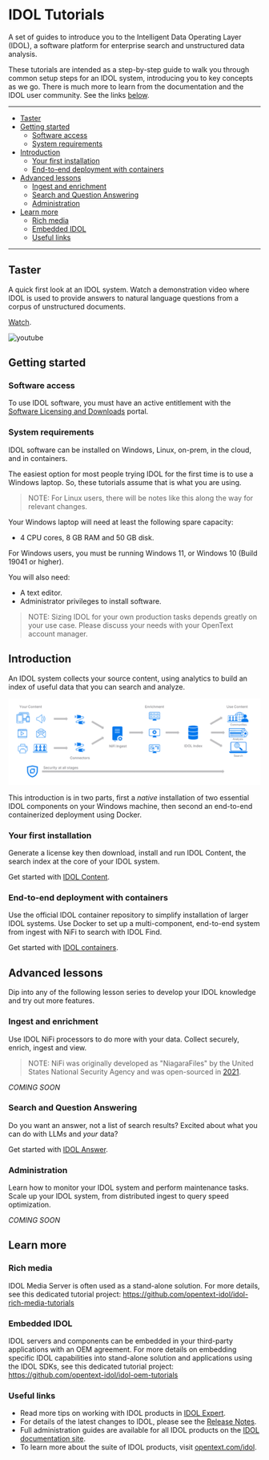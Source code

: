 # IDOL Tutorials

A set of guides to introduce you to the Intelligent Data Operating Layer (IDOL), a software platform for enterprise search and unstructured data analysis.

These tutorials are intended as a step-by-step guide to walk you through common setup steps for an IDOL system, introducing you to key concepts as we go. There is much more to learn from the documentation and the IDOL user community. See the links [below](#learn-more).

---

- [Taster](#taster)
- [Getting started](#getting-started)
  - [Software access](#software-access)
  - [System requirements](#system-requirements)
- [Introduction](#introduction)
  - [Your first installation](#your-first-installation)
  - [End-to-end deployment with containers](#end-to-end-deployment-with-containers)
- [Advanced lessons](#advanced-lessons)
  - [Ingest and enrichment](#ingest-and-enrichment)
  - [Search and Question Answering](#search-and-question-answering)
  - [Administration](#administration)
- [Learn more](#learn-more)
  - [Rich media](#rich-media)
  - [Embedded IDOL](#embedded-idol)
  - [Useful links](#useful-links)

---

## Taster

A quick first look at an IDOL system. Watch a demonstration video where IDOL is used to provide answers to natural language questions from a corpus of unstructured documents.

[Watch](https://www.youtube.com/watch?v=QEAejsJc8ws&list=PLlUdEXI83_Xoq5Fe2iUnY8fjV9PuX61FA&index=45).

![youtube](https://img.youtube.com/vi/QEAejsJc8ws/hqdefault.jpg)

## Getting started

### Software access

To use IDOL software, you must have an active entitlement with the [Software Licensing and Downloads](https://sld.microfocus.com/mysoftware/index) portal.

### System requirements

IDOL software can be installed on Windows, Linux, on-prem, in the cloud, and in containers.

The easiest option for most people trying IDOL for the first time is to use a Windows laptop. So, these tutorials assume that is what you are using.  

> NOTE: For Linux users, there will be notes like this along the way for relevant changes.

Your Windows laptop will need at least the following spare capacity:
- 4 CPU cores, 8 GB RAM and 50 GB disk.

For Windows users, you must be running Windows 11, or Windows 10 (Build 19041 or higher).

You will also need:
- A text editor.
- Administrator privileges to install software.

> NOTE: Sizing IDOL for your own production tasks depends greatly on your use case. Please discuss your needs with your OpenText account manager.

## Introduction

An IDOL system collects your source content, using analytics to build an index of useful data that you can search and analyze.

![idol-workflow](figs/idol-workflow.png)

This introduction is in two parts, first a *native* installation of two essential IDOL components on your Windows machine, then second an end-to-end containerized deployment using Docker.

### Your first installation

Generate a license key then download, install and run IDOL Content, the search index at the core of your IDOL system.

Get started with [IDOL Content](introduction/native/README.md).

### End-to-end deployment with containers

Use the official IDOL container repository to simplify installation of larger IDOL systems. Use Docker to set up a multi-component, end-to-end system from ingest with NiFi to search with IDOL Find. 

Get started with [IDOL containers](introduction/containers/README.md).

## Advanced lessons

Dip into any of the following lesson series to develop your IDOL knowledge and try out more features.

### Ingest and enrichment

Use IDOL NiFi processors to do more with your data.  Collect securely, enrich, ingest and view. 

> NOTE: NiFi was originally developed as "NiagaraFiles" by the United States National Security Agency and was open-sourced in [2021](https://www.nsa.gov/Research/Technology-Transfer-Program/Success-Stories/Article/3306190/nsa-releases-niagarafiles-to-open-source-software/#:~:text=To%20ensure%20that%20the%20most%20important%20information%20was,Agency%20%28NSA%29%20and%20across%20the%20Intelligence%20Community%20%28IC%29.).

*COMING SOON*

<!-- 
- [NiFi Process Groups](./ingestion/nifi-process-group/README.md)
- [NiFi Ingest Showcase Examples](./ingestion/nifi-ingest-showcases/README.md)

Connectors - Discuss multiple sources and show examples for:
- [ ] xECM ingest
- [ ] Documentum ingest
- [ ] Dropbox ingest
- [ ] Twitter ingest - stream and channel
- [ ] Web ingest - Wookiepedia - https://starwars.fandom.com/wiki/Main_Page or https://starwars.fandom.com/wiki/Special:Random
    - Grab Categories, title, long_title, content (in sections) and dates (created, last updated?)
- [ ] ODBC ingest (Filr?)

Within the above, showcase some enrichment tasks
- [ ] Processor groups
- [ ] KeyView extract and filter, route on filetype.
- [ ] Eduction:
    - Grab names from a document in NiFi
      - Point to all available grammar packages
    - Create a custom grammar
      - quotes, build to solution for Don
    - Use the custom grammar in NiFi
- [ ] OCR, with analyze media
 -->

### Search and Question Answering

Do you want an answer, not a list of search results?  Excited about what you can do with LLMs and *your* data?

Get started with [IDOL Answer](advanced/answer/README.md).

### Administration

Learn how to monitor your IDOL system and perform maintenance tasks. Scale up your IDOL system, from distributed ingest to query speed optimization.

*COMING SOON*

<!-- 
  - [ ] Bind-mounting lesson: Bind-mount content.cfg, change log level and also bind-mount logs folder/
 -->

## Learn more

### Rich media

IDOL Media Server is often used as a stand-alone solution. For more details, see this dedicated tutorial project: <https://github.com/opentext-idol/idol-rich-media-tutorials>

### Embedded IDOL

IDOL servers and components can be embedded in your third-party applications with an OEM agreement. For more details on embedding specific IDOL capabilities into stand-alone solution and applications using the IDOL SDKs, see this dedicated tutorial project: <https://github.com/opentext-idol/idol-oem-tutorials>

### Useful links

- Read more tips on working with IDOL products in [IDOL Expert](https://www.microfocus.com/documentation/idol/IDOL_24_3/IDOLServer_24.3_Documentation/Guides/html/expert/Content/IDOLExpert_Welcome.htm).
- For details of the latest changes to IDOL, please see the [Release Notes](https://www.microfocus.com/documentation/idol/IDOL_24_3/IDOLReleaseNotes_24.3_Documentation/idol/Content/_Introduction.htm).
- Full administration guides are available for all IDOL products on the [IDOL documentation site](https://www.microfocus.com/documentation/idol/).
- To learn more about the suite of IDOL products, visit [opentext.com/idol](https://www.opentext.com/products/unstructured-data-analytics).

